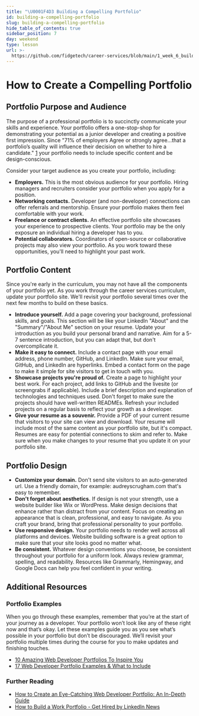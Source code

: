 ```yaml
---
title: "\U0001F4D3 Building a Compelling Portfolio"
id: building-a-compelling-portfolio
slug: building-a-compelling-portfolio
hide_table_of_contents: true
sidebar_position: 7
day: weekend
type: lesson
url: >-
  https://github.com/fidgetech/career-services/blob/main/1_week_6_building_a_compelling_portfolio.md
---
```


# How to Create a Compelling Portfolio

## Portfolio Purpose and Audience

The purpose of a professional portfolio is to succinctly communicate your skills and experience. Your portfolio offers a one-stop-shop for demonstrating your potential as a junior developer and creating a positive first impression. Since "71% of employers Agree or strongly agree...that a portfolio’s quality will influence their decision on whether to hire a candidate." [1](https://hover.blog/online-portfolio-site-importance/) your portfolio needs to include specific content and be design-conscious.

Consider your target audience as you create your portfolio, including:

* **Employers.** This is the most obvious audience for your portfolio. Hiring managers and recruiters consider your portfolio when you apply for a position. 
* **Networking contacts.** Developer (and non-developer) connections can offer referrals and mentorship. Ensure your portfolio makes them feel comfortable with your work.
* **Freelance or contract clients.** An effective portfolio site showcases your experience to prospective clients. Your portfolio may be the only exposure an individual hiring a developer has to you.
* **Potential collaborators.** Coordinators of open-source or collaborative projects may also view your portfolio. As you work toward these opportunities, you'll need to highlight your past work.

## Portfolio Content

Since you're early in the curriculum, you may not have all the components of your portfolio yet. As you work through the career services curriculum, update your portfolio site. We'll revisit your portfolio several times over the next few months to build on these basics.

*  **Introduce yourself.** Add a page covering your background, professional skills, and goals. This section will be like your LinkedIn "About" and the "Summary"/"About Me" section on your resume. Update your introduction as you build your personal brand and narrative. Aim for a 5-7 sentence introduction, but you can adapt that, but don't overcomplicate it.
* **Make it easy to connect.** Include a contact page with your email address, phone number, GitHub, and LinkedIn. Make sure your email, GitHub, and LinkedIn are hyperlinks. Embed a contact form on the page to make it simple for site visitors to get in touch with you.
* **Showcase projects you're proud of.** Create a page to highlight your best work. For each project, add links to GitHub and the livesite (or screengrabs if applicable). Include a brief description and explanation of technologies and techniques used. Don't forget to make sure the projects should have well-written READMEs. Refresh your included projects on a regular basis to reflect your growth as a developer.
* **Give your resume as a souvenir.** Provide a PDF of your current resume that visitors to your site can view and download. Your resume will include most of the same content as your portfolio site, but it's compact. Resumes are easy for potential connections to skim and refer to. Make sure when you make changes to your resume that you update it on your portfolio site.

## Portfolio Design

* **Customize your domain.** Don't send site visitors to an auto-generated url. Use a friendly domain, for example: audreyscrugham.com that's easy to remember.
* **Don't forget about aesthetics.** If design is not your strength, use a website builder like Wix or WordPress. Make design decisions that enhance rather than distract from your content. Focus on creating an appearance that is clean, professional, and easy to navigate. As you craft your brand, bring that professional personality to your portfolio.
* **Use responsive design.** Your portfolio needs to render well across all platforms and devices. Website building software is a great option to make sure that your site looks good no matter what.
* **Be consistent.** Whatever design conventions you choose, be consistent throughout your portfolio for a uniform look. Always review grammar, spelling, and readability. Resources like Grammarly, Hemingway, and Google Docs can help you feel confident in your writing.

## Additional Resources

### Portfolio Examples

When you go through these examples, remember that you’re at the start of your journey as a developer. Your portfolio won’t look like any of these right now and that’s okay. Let these examples guide you as you see what’s possible in your portfolio but don’t be discouraged. We’ll revisit your portfolio multiple times during the course for you to make updates and finishing touches. 

* [10 Amazing Web Developer Portfolios To Inspire You](https://junocollege.com/blog/10-amazing-web-developer-portfolios-to-inspire-you/)
* [17 Web Developer Portfolio Examples & What to Include](https://mailchimp.com/web-developer-portfolio-examples/)

### Further Reading

* [How to Create an Eye-Catching Web Developer Portfolio: An In-Depth Guide](https://www.hostinger.com/tutorials/build-web-developer-portfolio)
* [How to Build a Work Portfolio - Get Hired by LinkedIn News](https://www.linkedin.com/pulse/how-build-work-portfolio-get-hired-by-linkedin-news/) 
